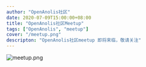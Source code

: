 ```yaml
---
author: "OpenAnolis社区"
date: 2020-07-09T15:00:00+08:00
title: "OpenAnolis社区Meetup"	
tags: ["OpenAnolis", "meetup"]
cover: "/meetup.png"
descripton: "OpenAnolis社区meetup 即将来临，敬请关注"
---
```


![meetup.png](https://intranetproxy.alipay.com/skylark/lark/0/2020/png/301940/1599451459603-7bdafc53-1624-48b2-9a89-27bc5dafee0a.png?x-oss-process=image%2Fresize%2Cw_1500)
